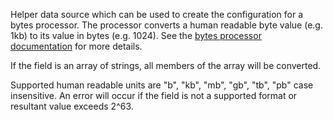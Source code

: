 Helper data source which can be used to create the configuration for a bytes processor. The processor converts a human readable byte value (e.g. 1kb) to its value in bytes (e.g. 1024). See the [bytes processor documentation](https://www.elastic.co/guide/en/elasticsearch/reference/current/bytes-processor.html) for more details.

If the field is an array of strings, all members of the array will be converted.

Supported human readable units are "b", "kb", "mb", "gb", "tb", "pb" case insensitive. An error will occur if the field is not a supported format or resultant value exceeds 2^63.